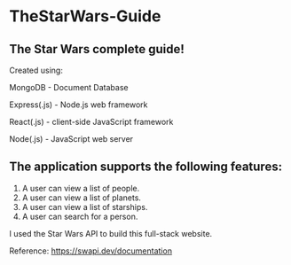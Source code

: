 # TheStarWars-Guide

## The Star Wars complete guide!

Created using:

MongoDB - Document Database

Express(.js) - Node.js web framework

React(.js) - client-side JavaScript framework

Node(.js) - JavaScript web server


## The application supports the following features:

1. A user can view a list of people.
2. A user can view a list of planets.
3. A user can view a list of starships.
4. A user can search for a person.

I used the Star Wars API to build this full-stack website.

Reference: https://swapi.dev/documentation
